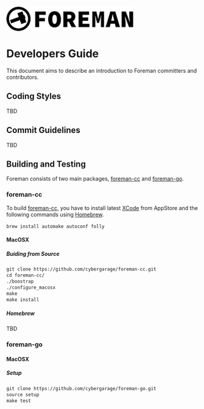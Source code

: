 ![foreman_logo](./img/icon.png)

# Developers Guide

This document aims to describe an introduction to Foreman committers and contributors.

## Coding Styles

TBD

## Commit Guidelines

TBD

## Building and Testing

Foreman consists of two main packages, [foreman-cc](https://github.com/cybergarage/foreman-cc) and [foreman-go](https://github.com/cybergarage/foreman-go).

### foreman-cc

To build [foreman-cc](https://github.com/cybergarage/foreman-cc), you have to install latest [XCode](https://developer.apple.com/xcode/) from AppStore and the following commands using [Homebrew](https://brew.sh).

```
brew install automake autoconf folly
```

#### MacOSX

##### Buiding from Source
```
git clone https://github.com/cybergarage/foreman-cc.git
cd foreman-cc/
./boostrap
./configure_macosx
make
make install
```

##### Homebrew

TBD

### foreman-go

#### MacOSX

##### Setup

```
git clone https://github.com/cybergarage/foreman-go.git
source setup
make test
```